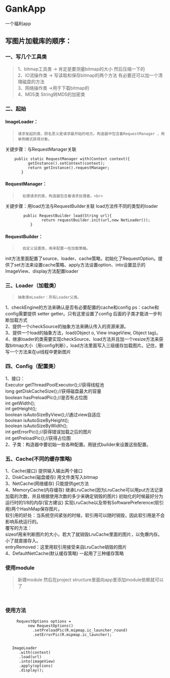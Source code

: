# GankApp<br>
一个福利app<br>
## 写图片加载库的顺序：<br>
### 一、写几个工具类<br>
>	 1、bitmap工具类 -> 肯定是要测量bitmap的大小 然后压缩一下的<br>
2、IO流操作类 -> 写读取和保存bitmap的两个方法 有必要还可以加一个清理磁盘的方法<br>
3、网络操作类 ->用于下载bitmap的<br>
4、MD5类 String转MD5的加密类<br>

### 二、起始<br>
#### ImageLoader：<br>
>	  请求发起的类，顾名思义是请求最开始的地方。构造器中包含着RequestManager ，用单例模式获得对象。

关键步骤：与RequestManager关联<br>
```
	public static RequestManager with(Context context){
  	      getInstance().setContext(context);
  	      return getInstance().requestManager;
 	   }
```
#### RequestManager：<br>
>		处理请求的类，构造器包含着请求处理者。<br>
关键步骤：用load方法与RequestBuilder关联 load方法传不同的类型的loader<br>
```
		public RequestBuilder load(String url){
		        return requestBuilder.init(url,new NetLoader());
 		   }
```
#### RequestBuilder：<br>
>		自定义设置类，用来配置一些加载策略。
  
  init方法里面配置了source、loader、cache策略，初始化了RequestOption。提供了set方法来设置cache策略、apply方法设置option、into设置显示的ImageView、display方法配置loader<br>

### 三、Loader（加载类）<br>
>	  抽象类mLoader：所有Loader父类。

1、checkEngine的方法来确认是否有必要配置的cache和config ps：cache和config需要提供 setter getter。只有这里设置了config 后面的子类才能进一步判断加载方式<br>
2、提供一个checkSource的抽象方法来确认传入的资源来源。<br>
3、提供一个load的抽象方法，load(Object o, View imageView, Object tag)。<br>
4、继承loader的类需要实现checkSource、load方法并且加一个resize方法来获取bitmap大小（用config判断），load方法里面写入三级缓存加载图片。记住，要写一个方法来在ui线程中更新图片<br>

### 四、Config（配置类）<br>
1、接口： <br>
 Executor getThreadPoolExecutor();//获得线程池<br>
long getDiskCacheSize();//获得磁盘最大的容量<br>
boolean hasPreloadPic();//是否有占位图<br>
int getWidth();<br>
int getHeight();<br>
boolean isAutoSizeByView();//通过view自适应<br>
boolean isAutoSizeByHeight();<br>
boolean isAutoSizeByWidth();<br>
int getErrorPic();//获得错误加载之后的图片<br>
int getPreloadPic();//获得占位图<br>
2、子类：构造器中要初始一些各种配置。用链式builder来设置这些配置。<br>

### 五、Cache(不同的缓存策略)<br>
1、Cache(接口) 提供输入输出两个接口<br>
2、DiskCache(磁盘缓存) 用文件类写入bitmap<br>
3、NetCache(网络缓存) 只能提供get方法<br>
4、MemoryCache(内存缓存)  继承LruCache(因为LruCache可以用put方法记录加载的次数，并且根据使用次数的多少来确定销毁的图片) 初始化的时候最好分为运行时的1/8的内存(官方建议)  实现LruCache以及带有SoftwarePreference(软引用)两个HashMap保存图片。<br>
软引用的好处：当系统空间紧张的时候，软引用可以随时销毁，因此软引用是不会影响系统运行的。<br>
覆写的方法：<br>
sizeof用来判断图片的大小，若大了就销毁LruCache里面的图片，以免爆内存。小了就直接存入。<br>
entryRemoved：这里用软引用接受来自LruCache销毁的图片<br>
4、DefaultNetCache(默认缓存策略) 一起用了三种缓存策略<br>

### 使用module<br>
> 新建module 然后在project structure里面向app里添加module依赖就可以了
<br>

### 使用方法<br>
```
     RequestOptions options =
          new RequestOptions()
            .setPreloadPic(R.mipmap.ic_launcher_round)
            .setErrorPic(R.mipmap.ic_launcher);


   ImageLoader
      .with(context)
      .load(url)
      .into(imageView)
      .apply(options)
      .display();
 ```
